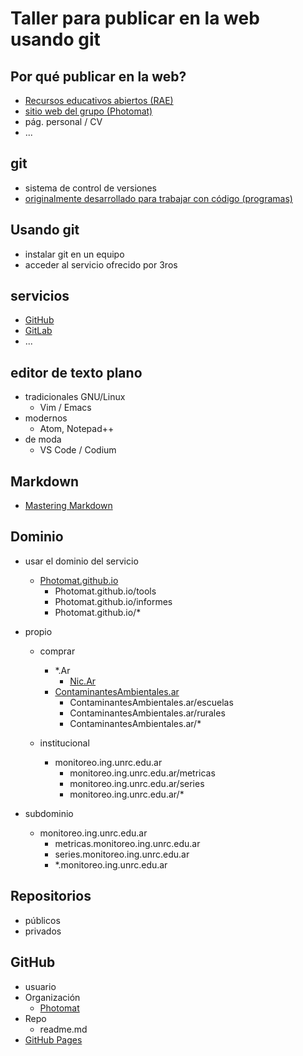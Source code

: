 # Taller para publicar en la web usando git

## Por qué publicar en la web?
- [Recursos educativos abiertos (RAE)](https://es.wikipedia.org/wiki/Recursos_educativos_abiertos)
- [sitio web del grupo (Photomat)](https://photomat.github.io)
- pág. personal / CV
- ...

## git
- sistema de control de versiones
- [originalmente desarrollado para trabajar con código (programas)](https://git-scm.com/book/es/v2/Inicio---Sobre-el-Control-de-Versiones-Una-breve-historia-de-Git)

## Usando git
- instalar git en un equipo
- acceder al servicio ofrecido por 3ros

## servicios
- [GitHub](https://github.com)
- [GitLab](https://gitlab.com)
- ...

## editor de texto plano
- tradicionales GNU/Linux
  - Vim / Emacs
- modernos
  - Atom, Notepad++
- de moda
  - VS Code / Codium

## Markdown
- [Mastering Markdown](https://guides.github.com/features/mastering-markdown/)

## Dominio
- usar el dominio del servicio
  - [Photomat.github.io](Photomat.github.io)
    - Photomat.github.io/tools
    - Photomat.github.io/informes
    - Photomat.github.io/*

- propio
  - comprar
    - *.Ar
      - [Nic.Ar](https://nic.ar)
    - [ContaminantesAmbientales.ar](https://contaminantesambientales.ar)
      - ContaminantesAmbientales.ar/escuelas
      - ContaminantesAmbientales.ar/rurales
      - ContaminantesAmbientales.ar/*

  - institucional
    - monitoreo.ing.unrc.edu.ar
      - monitoreo.ing.unrc.edu.ar/metricas
      - monitoreo.ing.unrc.edu.ar/series
      - monitoreo.ing.unrc.edu.ar/*

- subdominio
  - monitoreo.ing.unrc.edu.ar
      - metricas.monitoreo.ing.unrc.edu.ar
      - series.monitoreo.ing.unrc.edu.ar
      - *.monitoreo.ing.unrc.edu.ar

## Repositorios
- públicos
- privados

## GitHub
- usuario
- Organización
  - [Photomat](https://github.com/photomat)
- Repo
  - readme.md
- [GitHub Pages](https://pages.github.com)
